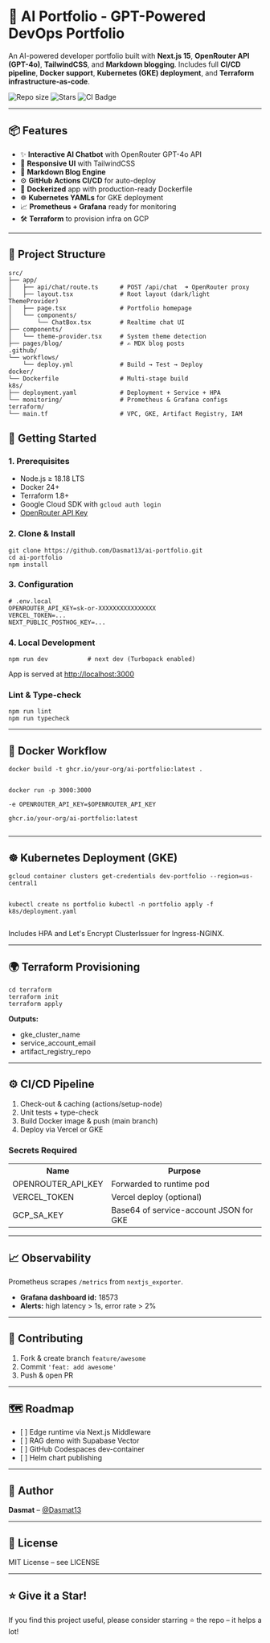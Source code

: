 

<h1>🧠 AI Portfolio - GPT-Powered DevOps Portfolio</h1>

<p>An AI-powered developer portfolio built with <strong>Next.js 15</strong>, <strong>OpenRouter API (GPT-4o)</strong>, <strong>TailwindCSS</strong>, and <strong>Markdown blogging</strong>. Includes full <strong>CI/CD pipeline</strong>, <strong>Docker support</strong>, <strong>Kubernetes (GKE) deployment</strong>, and <strong>Terraform infrastructure-as-code</strong>.</p>

<p>
  <img src="https://img.shields.io/github/repo-size/Dasmat13/ai-portfolio" alt="Repo size" />
  <img src="https://img.shields.io/github/stars/Dasmat13/ai-portfolio" alt="Stars" />
  <img src="https://github.com/Dasmat13/ai-portfolio/actions/workflows/deploy.yml/badge.svg" alt="CI Badge" />
</p>

<hr/>

<h2>📦 Features</h2>
<ul>
  <li>✨ <strong>Interactive AI Chatbot</strong> with OpenRouter GPT-4o API</li>
  <li>🎨 <strong>Responsive UI</strong> with TailwindCSS</li>
  <li>📄 <strong>Markdown Blog Engine</strong></li>
  <li>⚙️ <strong>GitHub Actions CI/CD</strong> for auto-deploy</li>
  <li>🐳 <strong>Dockerized</strong> app with production-ready Dockerfile</li>
  <li>☸️ <strong>Kubernetes YAMLs</strong> for GKE deployment</li>
  <li>📈 <strong>Prometheus + Grafana</strong> ready for monitoring</li>
  <li>🛠️ <strong>Terraform</strong> to provision infra on GCP</li>
</ul>

<hr/>

<h2>🧱 Project Structure</h2>
<pre><code>src/
├── app/
│   ├── api/chat/route.ts      # POST /api/chat  ➜ OpenRouter proxy
│   ├── layout.tsx             # Root layout (dark/light ThemeProvider)
│   ├── page.tsx               # Portfolio homepage
│   └── components/
│       └── ChatBox.tsx        # Realtime chat UI
├── components/
│   └── theme-provider.tsx     # System theme detection
├── pages/blog/                # ✍️ MDX blog posts
.github/
└── workflows/
    └── deploy.yml             # Build → Test → Deploy
docker/
└── Dockerfile                 # Multi-stage build
k8s/
├── deployment.yaml            # Deployment + Service + HPA
└── monitoring/                # Prometheus & Grafana configs
terraform/
└── main.tf                    # VPC, GKE, Artifact Registry, IAM
</code></pre>

<h2>🚀 Getting Started</h2>
<h3>1. Prerequisites</h3>
<ul>
  <li>Node.js ≥ 18.18 LTS</li>
  <li>Docker 24+</li>
  <li>Terraform 1.8+</li>
  <li>Google Cloud SDK with <code>gcloud auth login</code></li>
  <li><a href="https://openrouter.ai/keys" target="_blank">OpenRouter API Key</a></li>
</ul>

<h3>2. Clone & Install</h3>
<pre><code>git clone https://github.com/Dasmat13/ai-portfolio.git
cd ai-portfolio
npm install</code></pre>

<h3>3. Configuration</h3>
<pre><code># .env.local
OPENROUTER_API_KEY=sk-or-XXXXXXXXXXXXXXXX
VERCEL_TOKEN=...
NEXT_PUBLIC_POSTHOG_KEY=...</code></pre>

<h3>4. Local Development</h3>
<pre><code>npm run dev           # next dev (Turbopack enabled)</code></pre>
<p>App is served at <a href="http://localhost:3000" target="_blank">http://localhost:3000</a></p>

<h3>Lint & Type-check</h3>
<pre><code>npm run lint
npm run typecheck</code></pre>

<hr/>

<h2>🐳 Docker Workflow</h2>
<pre><code>docker build -t ghcr.io/your-org/ai-portfolio:latest .

docker run -p 3000:3000 \
  -e OPENROUTER_API_KEY=$OPENROUTER_API_KEY \
  ghcr.io/your-org/ai-portfolio:latest
</code></pre>

<hr/>

<h2>☸️ Kubernetes Deployment (GKE)</h2>
<pre><code>gcloud container clusters get-credentials dev-portfolio --region=us-central1

kubectl create ns portfolio
kubectl -n portfolio apply -f k8s/deployment.yaml
</code></pre>
<p>Includes HPA and Let's Encrypt ClusterIssuer for Ingress-NGINX.</p>

<hr/>

<h2>🌍 Terraform Provisioning</h2>
<pre><code>cd terraform
terraform init
terraform apply</code></pre>
<p><strong>Outputs:</strong></p>
<ul>
  <li>gke_cluster_name</li>
  <li>service_account_email</li>
  <li>artifact_registry_repo</li>
</ul>

<hr/>

<h2>⚙️ CI/CD Pipeline</h2>
<ol>
  <li>Check-out & caching (actions/setup-node)</li>
  <li>Unit tests + type-check</li>
  <li>Build Docker image & push (main branch)</li>
  <li>Deploy via Vercel or GKE</li>
</ol>

<h3>Secrets Required</h3>
<table>
  <tr><th>Name</th><th>Purpose</th></tr>
  <tr><td>OPENROUTER_API_KEY</td><td>Forwarded to runtime pod</td></tr>
  <tr><td>VERCEL_TOKEN</td><td>Vercel deploy (optional)</td></tr>
  <tr><td>GCP_SA_KEY</td><td>Base64 of service-account JSON for GKE</td></tr>
</table>

<hr/>

<h2>📈 Observability</h2>
<p>Prometheus scrapes <code>/metrics</code> from <code>nextjs_exporter</code>.</p>
<ul>
  <li><strong>Grafana dashboard id:</strong> 18573</li>
  <li><strong>Alerts:</strong> high latency > 1s, error rate > 2%</li>
</ul>

<hr/>

<h2>🤝 Contributing</h2>
<ol>
  <li>Fork & create branch <code>feature/awesome</code></li>
  <li>Commit <code>'feat: add awesome'</code></li>
  <li>Push & open PR</li>
</ol>

<hr/>

<h2>🗺 Roadmap</h2>
<ul>
  <li>[ ] Edge runtime via Next.js Middleware</li>
  <li>[ ] RAG demo with Supabase Vector</li>
  <li>[ ] GitHub Codespaces dev-container</li>
  <li>[ ] Helm chart publishing</li>
</ul>

<hr/>

<h2>👤 Author</h2>
<p><strong>Dasmat</strong> – <a href="https://github.com/Dasmat13" target="_blank">@Dasmat13</a></p>

<hr/>

<h2>📄 License</h2>
<p>MIT License – see LICENSE</p>

<hr/>

<h2>⭐ Give it a Star!</h2>
<p>If you find this project useful, please consider starring ⭐ the repo – it helps a lot!</p>

</body>
</html>

